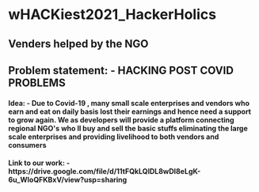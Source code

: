 # wHACKiest2021_HackerHolics
<h2>Venders helped by the NGO</h2>
<h2>Problem statement: - HACKING POST COVID PROBLEMS</h2>
<h4>Idea: -  Due to Covid-19 , many small scale enterprises and vendors who earn and eat on daily basis lost their earnings and hence need a support to grow again. We as developers will provide a platform connecting regional NGO's who ll buy and sell the basic stuffs eliminating the large scale enterprises and providing livelihood to both vendors and consumers</h4>
<h4>Link to our work: - https://drive.google.com/file/d/11tFQkLQlDL8wDI8eLgK-6u_WloQFKBxV/view?usp=sharing</h4>

